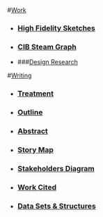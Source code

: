 
#[Work](https://github.com/gabisteele/thesis/blob/master/work)

- ### [High Fidelity Sketches](https://github.com/gabisteele/thesis/tree/master/work/high%20fidelity%20sketches)

- ### [CIB Steam Graph](https://github.com/gabisteele/thesis/tree/master/work/CIBsteamgraph)

- ###[Design Research](https://github.com/gabisteele/thesis/tree/master/work/Design%20Research)

#[Writing](https://github.com/gabisteele/thesis/blob/master/writing)

- ### [Treatment](https://docs.google.com/document/d/15Augi7wcEqDfikrevVRiNnDyen9OsmEaMzd2oziuM1Q/edit)

- ### [Outline](https://github.com/gabisteele/thesis/blob/master/writing/outline.md)

- ### [Abstract](https://github.com/gabisteele/thesis/blob/master/writing/abstractTech%2BTraumaConf.md)

- ### [Story Map](https://github.com/gabisteele/thesis/blob/master/writing/storyMap.md)

- ### [Stakeholders Diagram](https://github.com/gabisteele/thesis/blob/master/writing/StakeholdersBreakdownDiagram.pdf)

- ### [Work Cited](https://github.com/gabisteele/thesis/blob/master/writing/WorkCited.md)

- ### [Data Sets & Structures](https://github.com/gabisteele/thesis/blob/master/writing/dataSets%2BStructures.md)



